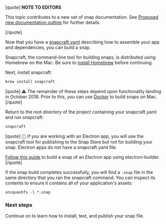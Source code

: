 [quote]
 **NOTE TO EDITORS** 

This topic contributes to a new set of snap documentation. See [Proposed new documentation outline](https://forum.snapcraft.io/t/proposed-new-documentation-outline/6718) for further details.

[/quote]

Now that you have a [snapcraft.yaml](https://forum.snapcraft.io/t/creating-a-snap/6799) describing how to assemble your app and dependencies, you can build a snap.

Snapcraft, the command-line tool for building snaps, is distributed using Homebrew on the Mac. Be sure to [install Homebrew](https://brew.sh/) before continuing.

Next, install snapcraft:

```bash
brew install snapcraft
```
[quote]
⚠ The remainder of these steps depend upon functionality landing in October 2018. Prior to this, you can use [Docker](https://forum.snapcraft.io/t/building-the-snap-on-docker/6757) to build snaps on Mac.
[/quote]

Return to the root directory of the project containing your snapcraft.yaml and run snapcraft:

```bash
snapcraft
```

[quote]
ⓘ If you are working with an Electron app, you will use the snapcraft tool for publishing to the Snap Store but not for building your snap. Electron apps do not have a snapcraft.yaml file.

[Follow this guide](https://forum.snapcraft.io/t/electron-apps/6748) to build a snap of an Electron app using electron-builder.
[/quote]

If the snap build completes successfully, you will find a `.snap` file in the same directory that you ran the snapcraft command. You can inspect its contents to ensure it contains all of your application's assets:
```
unsquashfs -l *.snap
```

### Next steps

Continue on to learn how to install, test, and publish your snap file.